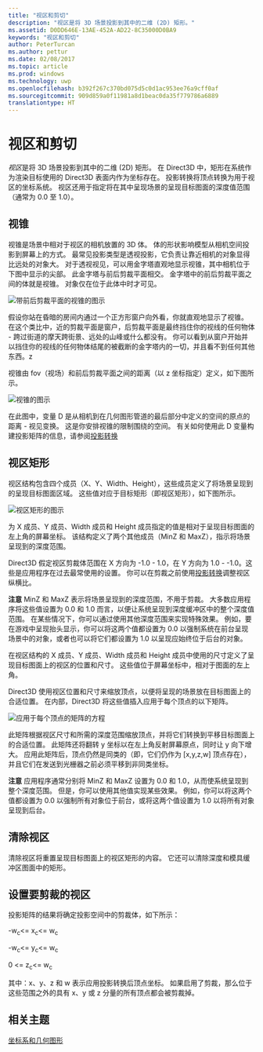 ```yaml
---
title: "视区和剪切"
description: "视区是将 3D 场景投影到其中的二维 (2D) 矩形。"
ms.assetid: D0DD646E-13AE-452A-AD22-8C35000D0BA9
keywords: "视区和剪切"
author: PeterTurcan
ms.author: pettur
ms.date: 02/08/2017
ms.topic: article
ms.prod: windows
ms.technology: uwp
ms.openlocfilehash: b392f267c370bd075d5c0d1ac953ee76a9cff0af
ms.sourcegitcommit: 909d859a0f11981a8d1beac0da35f779786a6889
translationtype: HT
---
```

# <a name="viewports-and-clipping"></a>视区和剪切


*视区*是将 3D 场景投影到其中的二维 (2D) 矩形。 在 Direct3D 中，矩形在系统作为渲染目标使用的 Direct3D 表面内作为坐标存在。 投影转换将顶点转换为用于视区的坐标系统。 视区还用于指定将在其中呈现场景的呈现目标图面的深度值范围（通常为 0.0 至 1.0）。

## <a name="span-idtheviewingfrustumspanspan-idtheviewingfrustumspanspan-idtheviewingfrustumspanthe-viewing-frustum"></a><span id="The_Viewing_Frustum"></span><span id="the_viewing_frustum"></span><span id="THE_VIEWING_FRUSTUM"></span>视锥


视锥是场景中相对于视区的相机放置的 3D 体。 体的形状影响模型从相机空间投影到屏幕上的方式。 最常见投影类型是透视投影，它负责让靠近相机的对象显得比远处的对象大。 对于透视视见，可以用金字塔直观地显示视锥，其中相机位于下图中显示的尖部。 此金字塔与前后剪裁平面相交。 金字塔中的前后剪裁平面之间的体就是视锥。 对象仅在位于此体中时才可见。

![带前后剪裁平面的视锥的图示](images/frustum.png)

假设你站在昏暗的房间内通过一个正方形窗户向外看，你就直观地显示了视锥。 在这个类比中，近的剪裁平面是窗户，后剪裁平面是最终挡住你的视线的任何物体 - 跨过街道的摩天跨街景、远处的山峰或什么都没有。 你可以看到从窗户开始并以挡住你的视线的任何物体结尾的被截断的金字塔内的一切，并且看不到任何其他东西。z

视锥由 fov（视场）和前后剪裁平面之间的距离（以 z 坐标指定）定义，如下图所示。

![视锥的图示](images/fovdiag.png)

在此图中，变量 D 是从相机到在几何图形管道的最后部分中定义的空间的原点的距离 - 视见变换。 这是你安排视锥的限制围绕的空间。 有关如何使用此 D 变量构建投影矩阵的信息，请参阅[投影转换](projection-transform.md)

## <a name="span-idviewportrectanglespanspan-idviewportrectanglespanspan-idviewportrectanglespanviewport-rectangle"></a><span id="Viewport_Rectangle"></span><span id="viewport_rectangle"></span><span id="VIEWPORT_RECTANGLE"></span>视区矩形


视区结构包含四个成员（X、Y、Width、Height），这些成员定义了将场景呈现到的呈现目标图面区域。 这些值对应于目标矩形（即视区矩形），如下图所示。

![视区矩形的图示](images/destrect.png)

为 X 成员、Y 成员、Width 成员和 Height 成员指定的值是相对于呈现目标图面的左上角的屏幕坐标。 该结构定义了两个其他成员（MinZ 和 MaxZ），指示将场景呈现到的深度范围。

Direct3D 假定视区剪裁体范围在 X 方向为 -1.0 - 1.0，在 Y 方向为 1.0 - -1.0。这些是应用程序在过去最常使用的设置。 你可以在剪裁之前使用[投影转换](projection-transform.md)调整视区纵横比。

**注意**   MinZ 和 MaxZ 表示将场景呈现到的深度范围，不用于剪裁。 大多数应用程序将这些值设置为 0.0 和 1.0 而言，以便让系统呈现到深度缓冲区中的整个深度值范围。 在某些情况下，你可以通过使用其他深度范围来实现特殊效果。 例如，要在游戏中呈现抬头显示，你可以将这两个值都设置为 0.0 以强制系统在前台呈现场景中的对象，或者也可以将它们都设置为 1.0 以呈现应始终位于后台的对象。

 

在视区结构的 X 成员、Y 成员、Width 成员和 Height 成员中使用的尺寸定义了呈现目标图面上的视区的位置和尺寸。 这些值位于屏幕坐标中，相对于图面的左上角。

Direct3D 使用视区位置和尺寸来缩放顶点，以便将呈现的场景放在目标图面上的合适位置。 在内部，Direct3D 将这些值插入应用于每个顶点的以下矩阵。

![应用于每个顶点的矩阵的方程](images/vpscale.png)

此矩阵根据视区尺寸和所需的深度范围缩放顶点，并将它们转换到平移目标图面上的合适位置。 此矩阵还将翻转 y 坐标以在左上角反射屏幕原点，同时让 y 向下增大。 应用此矩阵后，顶点仍然是同类的（即，它们仍作为 \[x,y,z,w\] 顶点存在），并且它们在发送到光栅器之前必须平移到非同类坐标。

**注意**   应用程序通常分别将 MinZ 和 MaxZ 设置为 0.0 和 1.0，从而使系统呈现到整个深度范围。 但是，你可以使用其他值实现某些效果。 例如，你可以将这两个值都设置为 0.0 以强制所有对象位于前台，或将这两个值设置为 1.0 以将所有对象呈现到后台。

 

## <a name="span-idclearingaviewportspanspan-idclearingaviewportspanspan-idclearingaviewportspanclearing-a-viewport"></a><span id="Clearing_a_Viewport"></span><span id="clearing_a_viewport"></span><span id="CLEARING_A_VIEWPORT"></span>清除视区


清除视区将重置呈现目标图面上的视区矩形的内容。 它还可以清除深度和模具缓冲区图面中的矩形。

## <a name="span-idsetuptheviewportforclippingspanspan-idsetuptheviewportforclippingspanspan-idsetuptheviewportforclippingspanset-up-the-viewport-for-clipping"></a><span id="Set_Up_the_Viewport_for_Clipping"></span><span id="set_up_the_viewport_for_clipping"></span><span id="SET_UP_THE_VIEWPORT_FOR_CLIPPING"></span>设置要剪裁的视区


投影矩阵的结果将确定投影空间中的剪裁体，如下所示：

-w<sub>c</sub>&lt;= x<sub>c</sub>&lt;= w<sub>c</sub>

-w<sub>c</sub>&lt;= y<sub>c</sub>&lt;= w<sub>c</sub>

0 &lt;= z<sub>c</sub>&lt;= w<sub>c</sub>

其中：x、y、z 和 w 表示应用投影转换后顶点坐标。 如果启用了剪裁，那么位于这些范围之外的具有 x、y 或 z 分量的所有顶点都会被剪裁掉。

## <a name="span-idrelated-topicsspanrelated-topics"></a><span id="related-topics"></span>相关主题


[坐标系和几何图形](coordinate-systems-and-geometry.md)

 

 




